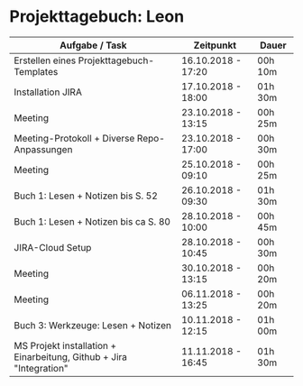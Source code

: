 # Projekttagebuch: Leon

Aufgabe / Task | Zeitpunkt | Dauer
--- | --- | ---
Erstellen eines Projekttagebuch-Templates | 16.10.2018 - 17:20 | 00h 10m
Installation JIRA | 17.10.2018 - 18:00 | 01h 30m
Meeting | 23.10.2018 - 13:15 | 00h 25m
Meeting-Protokoll + Diverse Repo-Anpassungen | 23.10.2018 - 17:00 | 00h 30m
Meeting | 25.10.2018 - 09:10 | 00h 25m
Buch 1: Lesen + Notizen bis S. 52 | 26.10.2018 - 09:30 | 01h 30m
Buch 1: Lesen + Notizen bis ca S. 80 | 28.10.2018 - 10:00 | 00h 45m
JIRA-Cloud Setup | 28.10.2018 - 10:45 | 00h 30m
Meeting | 30.10.2018 - 13:15 | 00h 20m
Meeting | 06.11.2018 - 13:25 | 00h 20m
Buch 3: Werkzeuge: Lesen + Notizen | 10.11.2018 - 12:15 | 01h 00m
MS Projekt installation + Einarbeitung, Github + Jira "Integration" | 11.11.2018 - 16:45 | 01h 30m

